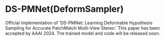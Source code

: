 # DS-PMNet(DeformSampler)
Official implementation of 'DS-PMNet: Learning Deformable Hypothesis Sampling for Accurate PatchMatch Multi-View Stereo.' This paper has been accepted by AAAI 2024. The trained model and code will be released soon.
